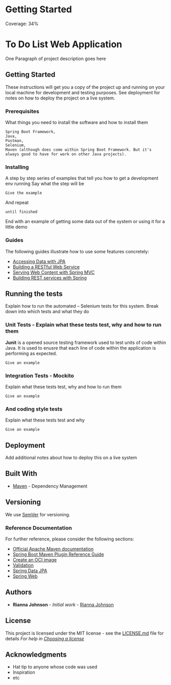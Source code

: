 # Getting Started
Coverage: 34%
# To Do List Web Application
One Paragraph of project description goes here

## Getting Started
These instructions will get you a copy of the project up and running on your local machine 
for development and testing purposes. See deployment for notes on how to deploy the project on a live system.

### Prerequisites
What things you need to install the software and how to install them
```
Spring Boot Framework, 
Java, 
Postman, 
Selenium, 
Maven (although does come within Spring Boot Framework. But it's always good to have for work on other Java projects).
```
### Installing
A step by step series of examples that tell you how to get a development env running
Say what the step will be
```
Give the example
```
And repeat
```
until finished
```
End with an example of getting some data out of the system or using it for a little demo

### Guides
The following guides illustrate how to use some features concretely:

* [Accessing Data with JPA](https://spring.io/guides/gs/accessing-data-jpa/)
* [Building a RESTful Web Service](https://spring.io/guides/gs/rest-service/)
* [Serving Web Content with Spring MVC](https://spring.io/guides/gs/serving-web-content/)
* [Building REST services with Spring](https://spring.io/guides/tutorials/bookmarks/)


## Running the tests
Explain how to run the automated – Selenium tests for this system. Break down into which tests and what they do
### Unit Tests - Explain what these tests test, why and how to run them 

**Junit** is a opened source testing framework used to test units of code within Java. 
It is used to enusre that each line of code within the application is performing as expected.
```
Give an example
```
### Integration Tests - Mockito
Explain what these tests test, why and how to run them
```
Give an example
```
### And coding style tests
Explain what these tests test and why
```
Give an example
```
## Deployment
Add additional notes about how to deploy this on a live system

## Built With
* [Maven](https://maven.apache.org/) - Dependency Management

## Versioning
We use [SemVer](http://semver.org/) for versioning.

### Reference Documentation
For further reference, please consider the following sections:

* [Official Apache Maven documentation](https://maven.apache.org/guides/index.html)
* [Spring Boot Maven Plugin Reference Guide](https://docs.spring.io/spring-boot/docs/2.4.2/maven-plugin/reference/html/)
* [Create an OCI image](https://docs.spring.io/spring-boot/docs/2.4.2/maven-plugin/reference/html/#build-image)
* [Validation](https://docs.spring.io/spring-boot/docs/2.4.2/reference/htmlsingle/#boot-features-validation)
* [Spring Data JPA](https://docs.spring.io/spring-boot/docs/2.4.2/reference/htmlsingle/#boot-features-jpa-and-spring-data)
* [Spring Web](https://docs.spring.io/spring-boot/docs/2.4.2/reference/htmlsingle/#boot-features-developing-web-applications)


## Authors
* **Rianna Johnson** - *Initial work* - [Rianna Johnson](https://github.com/christophperrins)
## License
This project is licensed under the MIT license - see the [LICENSE.md](LICENSE.md) file for details 
*For help in [Choosing a license](https://choosealicense.com/)*
## Acknowledgments
* Hat tip to anyone whose code was used
* Inspiration
* etc
